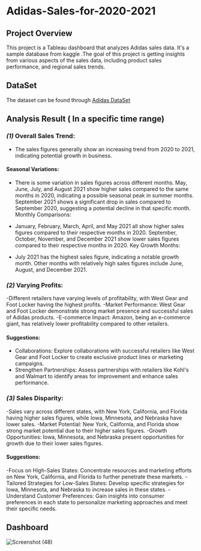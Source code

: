 # Adidas-Sales-for-2020-2021

## Project Overview
This project is a Tableau dashboard that analyzes Adidas sales data. It's a sample database from kaggle .The goal of this project is getting insights from various aspects of the sales data, including product sales performance, and regional sales trends.

## DataSet
The dataset can be found through [Adidas DataSet](https://www.kaggle.com/datasets/heemalichaudhari/adidas-sales-dataset)

## Analysis Result ( In a specific time range) 
### *(1)* Overall Sales Trend:

- The sales figures generally show an increasing trend from 2020 to 2021, indicating potential growth in business.

#### Seasonal Variations:
- There is some variation in sales figures across different months.
May, June, July, and August 2021 show higher sales compared to the same months in 2020, indicating a possible seasonal peak in summer months.
September 2021 shows a significant drop in sales compared to September 2020, suggesting a potential decline in that specific month.
Monthly Comparisons:

- January, February, March, April, and May 2021 all show higher sales figures compared to their respective months in 2020.
September, October, November, and December 2021 show lower sales figures compared to their respective months in 2020.
Key Growth Months:

- July 2021 has the highest sales figure, indicating a notable growth month.
Other months with relatively high sales figures include June, August, and December 2021.

### *(2)* Varying Profits:
-Different retailers have varying levels of profitability, with West Gear and Foot Locker having the highest profits.
-Market Performance: West Gear and Foot Locker demonstrate strong market presence and successful sales of Adidas products.
-E-commerce Impact: Amazon, being an e-commerce giant, has relatively lower profitability compared to other retailers.

#### Suggestions: 
- Collaborations: Explore collaborations with successful retailers like West Gear and Foot Locker to create exclusive product lines or marketing campaigns.
- Strengthen Partnerships: Assess partnerships with retailers like Kohl's and Walmart to identify areas for improvement and enhance sales performance.

### *(3)* Sales Disparity:
-Sales vary across different states, with New York, California, and Florida having higher sales figures, while Iowa, Minnesota, and Nebraska have lower sales.
-Market Potential: New York, California, and Florida show strong market potential due to their higher sales figures.
-Growth Opportunities: Iowa, Minnesota, and Nebraska present opportunities for growth due to their lower sales figures.

#### Suggestions: 
-Focus on High-Sales States: Concentrate resources and marketing efforts on New York, California, and Florida to further penetrate these markets.
-Tailored Strategies for Low-Sales States: Develop specific strategies for Iowa, Minnesota, and Nebraska to increase sales in these states.
-Understand Customer Preferences: Gain insights into consumer preferences in each state to personalize marketing approaches and meet their specific needs.

## Dashboard
![Screenshot (48)](https://github.com/Asyafouda/Adidas-Sales-for-2020-2021-/assets/129192396/70871db8-17d9-4947-9b4f-f5289d64c177)
